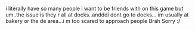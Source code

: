 i literally have so many people i want to be friends with on this game but um..the issue is they r all at docks..andddi dont go to docks... im usually at bakery or the de area...i m too scared to approach people Brah Sorry :/
